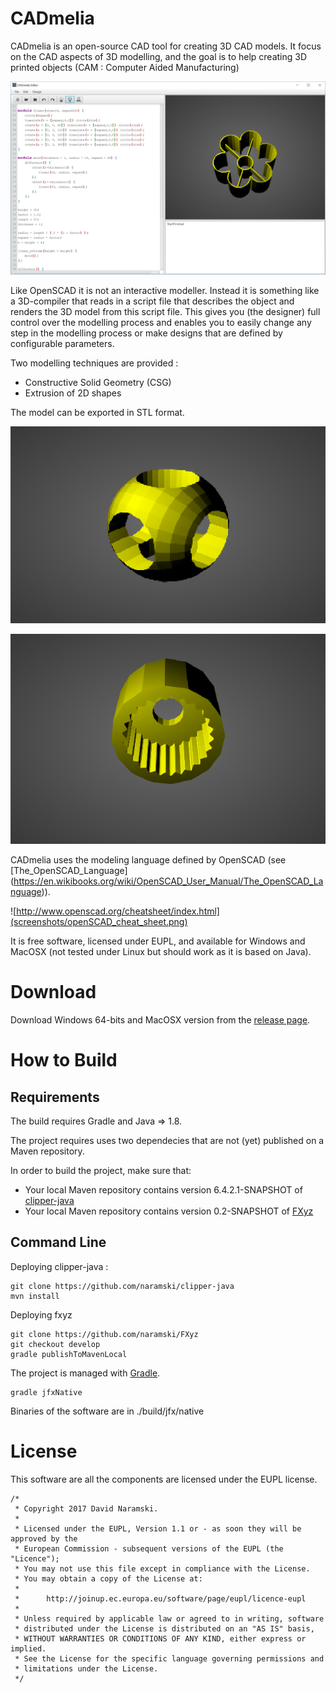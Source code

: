 # CADmelia

CADmelia is an open-source CAD tool for creating 3D CAD models. It focus on the CAD aspects of
3D modelling, and the goal is to help creating 3D printed objects (CAM : Computer Aided Manufacturing)

![CADmelia](screenshots/screenshot-mold.png)

Like OpenSCAD it is not an interactive modeller. Instead it is something like a 3D-compiler that
reads in a script file that describes the object and renders the 3D model from this script file.
This gives you (the designer) full control over the modelling process and enables you to easily change
any step in the modelling process or make designs that are defined by configurable parameters.

Two modelling techniques are provided :

- Constructive Solid Geometry (CSG)
- Extrusion of 2D shapes

The model can be exported in STL format.

![src/test/resources/samples/logo.scad](screenshots/logo_openSCAD.png)

![src/test/resources/samples/servo-head-female.scad](screenshots/servo_female.png)

CADmelia uses the modeling language defined by OpenSCAD (see [The_OpenSCAD_Language]
(https://en.wikibooks.org/wiki/OpenSCAD_User_Manual/The_OpenSCAD_Language)).

![http://www.openscad.org/cheatsheet/index.html](screenshots/openSCAD_cheat_sheet.png)

It is free software, licensed under EUPL, and available for Windows and MacOSX (not tested under Linux
but should work as it is based on Java).

# Download

Download Windows 64-bits and MacOSX version from the [release page](./releases).

# How to Build

## Requirements

The build requires Gradle and Java => 1.8.

The project requires uses two dependecies that are not (yet) published on a Maven
repository.

In order to build the project, make sure that:

- Your local Maven repository contains version 6.4.2.1-SNAPSHOT of
[clipper-java](https://github.com/naramski/clipper-java)
- Your local Maven repository contains version 0.2-SNAPSHOT of 
[FXyz](https://github.com/naramski/FXyz)

## Command Line

Deploying clipper-java :

    git clone https://github.com/naramski/clipper-java
    mvn install

Deploying fxyz

    git clone https://github.com/naramski/FXyz
    git checkout develop
    gradle publishToMavenLocal

The project is managed with [Gradle](http://www.gradle.org/).

    gradle jfxNative

Binaries of the software are in ./build/jfx/native

# License

This software are all the components are licensed under the EUPL license.

```
/*
 * Copyright 2017 David Naramski.
 *
 * Licensed under the EUPL, Version 1.1 or - as soon they will be approved by the
 * European Commission - subsequent versions of the EUPL (the "Licence");
 * You may not use this file except in compliance with the License.
 * You may obtain a copy of the License at:
 *
 *      http://joinup.ec.europa.eu/software/page/eupl/licence-eupl
 *
 * Unless required by applicable law or agreed to in writing, software
 * distributed under the License is distributed on an "AS IS" basis,
 * WITHOUT WARRANTIES OR CONDITIONS OF ANY KIND, either express or implied.
 * See the License for the specific language governing permissions and
 * limitations under the License.
 */
```

